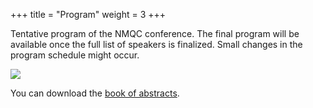 +++
title = "Program"
weight = 3
+++

Tentative program of the NMQC conference. The final program will be available once the full list of speakers is finalized. Small changes in the program schedule might occur.

![](Program_with_speakers_v3.png)

You can download the [book of abstracts](NMQC_Abstract_v3.pdf).

